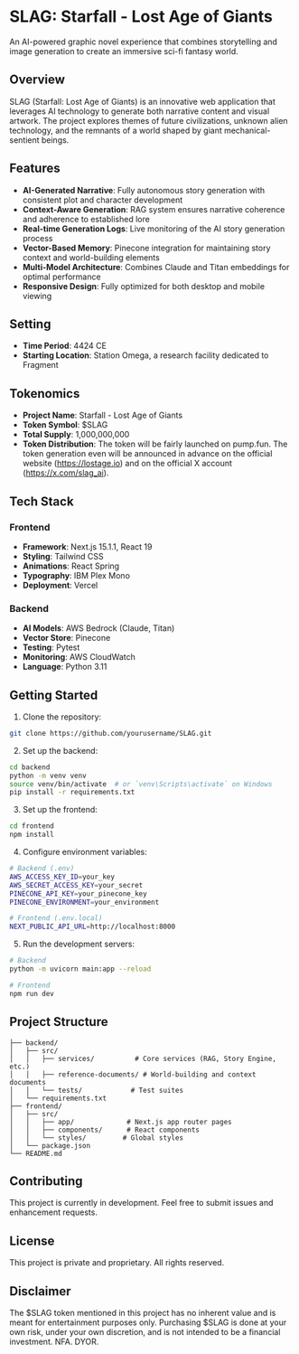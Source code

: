 # SLAG: Starfall - Lost Age of Giants

An AI-powered graphic novel experience that combines storytelling and image generation to create an immersive sci-fi fantasy world.

## Overview

SLAG (Starfall: Lost Age of Giants) is an innovative web application that leverages AI technology to generate both narrative content and visual artwork. The project explores themes of future civilizations, unknown alien technology, and the remnants of a world shaped by giant mechanical-sentient beings.

## Features

- **AI-Generated Narrative**: Fully autonomous story generation with consistent plot and character development
- **Context-Aware Generation**: RAG system ensures narrative coherence and adherence to established lore
- **Real-time Generation Logs**: Live monitoring of the AI story generation process
- **Vector-Based Memory**: Pinecone integration for maintaining story context and world-building elements
- **Multi-Model Architecture**: Combines Claude and Titan embeddings for optimal performance
- **Responsive Design**: Fully optimized for both desktop and mobile viewing

## Setting

- **Time Period**: 4424 CE
- **Starting Location**: Station Omega, a research facility dedicated to Fragment

## Tokenomics

- **Project Name**: Starfall - Lost Age of Giants
- **Token Symbol**: $SLAG
- **Total Supply**: 1,000,000,000
- **Token Distribution**: The token will be fairly launched on pump.fun. The token generation even will be announced in advance on the official website (https://lostage.io) and on the official X account (https://x.com/slag_ai).

## Tech Stack

### Frontend
- **Framework**: Next.js 15.1.1, React 19
- **Styling**: Tailwind CSS
- **Animations**: React Spring
- **Typography**: IBM Plex Mono
- **Deployment**: Vercel

### Backend
- **AI Models**: AWS Bedrock (Claude, Titan)
- **Vector Store**: Pinecone
- **Testing**: Pytest
- **Monitoring**: AWS CloudWatch
- **Language**: Python 3.11

## Getting Started

1. Clone the repository:
```bash
git clone https://github.com/yourusername/SLAG.git
```

2. Set up the backend:
```bash
cd backend
python -m venv venv
source venv/bin/activate  # or `venv\Scripts\activate` on Windows
pip install -r requirements.txt
```

3. Set up the frontend:
```bash
cd frontend
npm install
```

4. Configure environment variables:
```bash
# Backend (.env)
AWS_ACCESS_KEY_ID=your_key
AWS_SECRET_ACCESS_KEY=your_secret
PINECONE_API_KEY=your_pinecone_key
PINECONE_ENVIRONMENT=your_environment

# Frontend (.env.local)
NEXT_PUBLIC_API_URL=http://localhost:8000
```

5. Run the development servers:
```bash
# Backend
python -m uvicorn main:app --reload

# Frontend
npm run dev
```

## Project Structure

```
├── backend/
│   ├── src/
│   │   ├── services/          # Core services (RAG, Story Engine, etc.)
│   │   ├── reference-documents/ # World-building and context documents
│   │   └── tests/            # Test suites
│   └── requirements.txt
├── frontend/
│   ├── src/
│   │   ├── app/             # Next.js app router pages
│   │   ├── components/      # React components
│   │   └── styles/         # Global styles
│   └── package.json
└── README.md
```

## Contributing

This project is currently in development. Feel free to submit issues and enhancement requests.

## License

This project is private and proprietary. All rights reserved.

## Disclaimer

The $SLAG token mentioned in this project has no inherent value and is meant for entertainment purposes only. Purchasing $SLAG is done at your own risk, under your own discretion, and is not intended to be a financial investment. NFA. DYOR.
